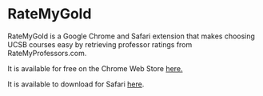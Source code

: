 # RateMyGold
RateMyGold is a Google Chrome and Safari extension that makes choosing UCSB courses easy by retrieving professor ratings from RateMyProfessors.com. 

It is available for free on the Chrome Web Store [here.](https://chrome.google.com/webstore/detail/ratemygold/ciecdjgddgicamloamaccalknjjpfdfe)

It is available to download for Safari [here](http://cs.ucsb.edu/~connor00/ratemygold.html).


